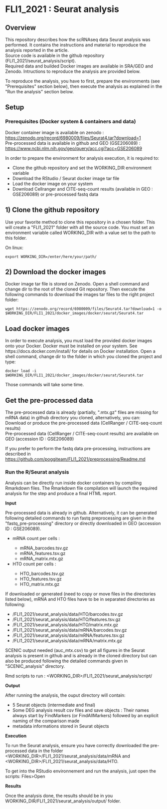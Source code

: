 # FLI1_2021 : Seurat analysis

## Overview

This repository describes how the scRNAseq data Seurat analysis was performed. 
It contains the instructions and material to reproduce the analysis reported in the article. 
<br>Source code is available in the github repository (FLI1_2021/seurat_analysis/script). 
<br>Required data and builded Docker images are available in SRA/GEO and Zenodo. 
Intructions to reproduce the analysis are provided below.

To reproduce the analysis, you have to first, prepare the environments (see "Prerequisites" section below), then execute the analysis as explained in the "Run the analysis" section below.

## Setup

### Prerequisites (Docker system & containers and data)

Docker container image is available on zenodo : https://zenodo.org/record/6980009/files/Seurat4.tar?download=1<br>
Pre-processed data is available in github and GEO (GSE206089) : https://www.ncbi.nlm.nih.gov/geo/query/acc.cgi?acc=GSE206089 <br>


In order to prepare the environment for analysis execution, it is required to:

<ul>
	<li> Clone the github repository and set the WORKING_DIR environment variable</li> 
	<li> Download the RStudio / Seurat docker image tar file</li> 
	<li> Load the docker image on your system</li> 
	<li> Download Cellranger and CITE-seq-count results (available in GEO : GSE206089) or pre-processed fastq data</li> 
</ul>

<h2>1) Clone the github repository</h2>
Use your favorite method to clone this repository in a chosen folder. This will create a "FLI1_2021" folder with all the source code. You must set an environment variable called WORKING_DIR with a value set to the path to this folder.

On linux:
<pre><code>export WORKING_DIR=/enter/here/your/path/</pre></code>



<h2>2) Download the docker images</h2>
Docker image tar file is stored on Zenodo. Open a shell command and change dir to the root of the cloned Git repository. Then execute the following commands to download the images tar files to the right project folder:

<pre><code>wget https://zenodo.org/record/6980009/files/Seurat4.tar?download=1 -o $WORKING_DIR/FLI1_2021/docker_images/docker/seurat/Seurat4.tar</pre></code>

<h2>Load docker images</h2>
In order to execute analysis, you must load the provided docker images onto your Docker. Docker must be installed on your system. See https://docs.docker.com/install/ for details on Docker installation. Open a shell command, change dir to the folder in which you cloned the project and type:

<pre><code>docker load -i $WORKING_DIR/FLI1_2021/docker_images/docker/seurat/Seurat4.tar</pre></code>

Those commands will take some time. 

<h2>Get the pre-processed data</h2>
The pre-processed data is already (partially, ".mtx.gz" files are missing for mRNA data) in github directory you cloned, alternatively, you can:<br>
Download or produce the pre-processed data (CellRanger / CITE-seq-count results) <br>
Pre-processed data (CellRanger / CITE-seq-count results) are available on GEO (accession ID : GSE206089)

If you prefer to perform the fastq data pre-processing, instructions are described in https://github.com/poggiteam/FLI1_2021/preprocessing/Readme.md <br>


### Run the R/Seurat analysis  

Analysis can be directly run inside docker containers by compiling Rmarkdown files. The Rmarkdown file compilation will launch the required analysis for the step and produce a final HTML report.

<b>Input</b>

Pre-processed data is already in github. Alternatively, it can be generated following detailed commands to run fastq preprocessing are given in the "fastq_pre-processing" directory or directly downloaded in GEO (accession ID : GSE206089). 
<ul>
	<li>mRNA count per cells : </li>
	<ul>
		<li>mRNA_barcodes.tsv.gz</li>
		<li>mRNA_features.tsv.gz</li>
		<li>mRNA_matrix.mtx.gz</li>
	</ul>
	<li>HTO count per cells :</li> 
	<ul>
		<li>HTO_barcodes.tsv.gz</li>
		<li>HTO_features.tsv.gz</li>
		<li>HTO_matrix.mtx.gz</li>
	</ul>
</ul>

If downloaded or generated (need to copy or move files in the directories listed below), mRNA and HTO files have to be in separated directories as following:
<ul>
	<li> <WORKING_DIR>/FLI1_2021/seurat_analysis/data/HTO/barcodes.tsv.gz</li>
	<li> <WORKING_DIR>/FLI1_2021/seurat_analysis/data/HTO/features.tsv.gz</li>
	<li> <WORKING_DIR>/FLI1_2021/seurat_analysis/data/HTO/matrix.mtx.gz</li>
	<li> <WORKING_DIR>/FLI1_2021/seurat_analysis/data/mRNA/barcodes.tsv.gz</li>
	<li> <WORKING_DIR>/FLI1_2021/seurat_analysis/data/mRNA/features.tsv.gz</li>
	<li> <WORKING_DIR>/FLI1_2021/seurat_analysis/data/mRNA/matrix.mtx.gz</li>
</ul>

SCENIC output needed (auc_mtx.csv) to get all figures in the Seurat analysis is present in github and is already in the cloned directory but can also be produced following the detailed commands given in "SCENIC_analysis" directory.

Rmd scripts to run :
<WORKING_DIR>/FLI1_2021/seurat_analysis/script/


<b>Output</b>

After running the analysis, the ouput directory will contain:
<ul>
	<li> 5 Seurat objects (intermediate and final)</li>
	<li> Some DEG analysis result csv files and save objects : Their names always start by FindMarkers (or FindAllMarkers) followed by an explicit naming of the comparison made</li>
	<li> metadata informations stored in Seurat objects</li>
</ul>



<b>Execution</b>

To run the Seurat analysis, ensure you have correctly downloaded the pre-processed data in the folder <WORKING_DIR>/FLI1_2021/seurat_analysis/data/mRNA and <WORKING_DIR>/FLI1_2021/seurat_analysis/data/HTO. 

To get into the RStudio environnement and run the analysis, just open the scripts: Files>Open


<b>Results</b>

Once the analysis done, the results should be in you WORKING_DIR/FLI1_2021/seurat_analysis/output/ folder.
